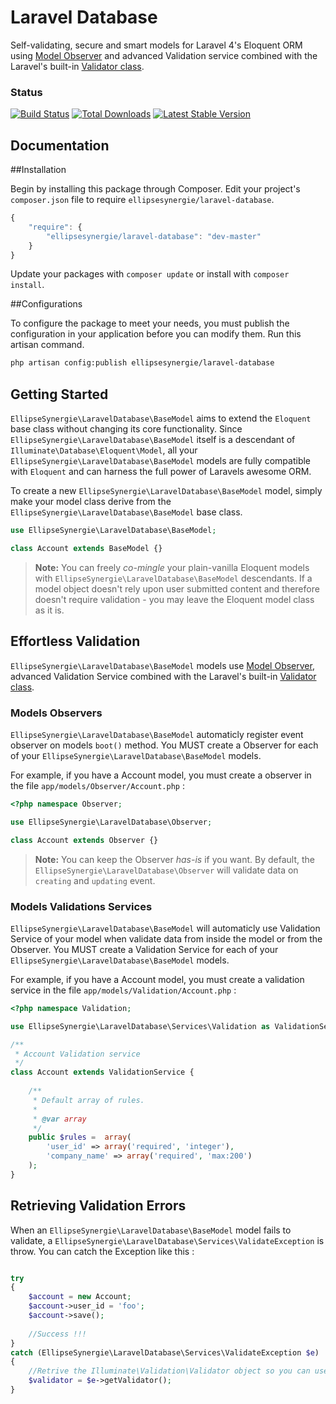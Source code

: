 # Laravel Database

Self-validating, secure and smart models for Laravel 4's Eloquent ORM using [Model Observer](http://laravel.com/docs/eloquent#model-observers) and advanced Validation service combined with the Laravel's built-in [Validator class](http://four.laravel.com/docs/validation).

### Status

[![Build Status](https://travis-ci.org/ellipsesynergie/laravel-database.png?branch=master)](https://travis-ci.org/ellipsesynergie/laravel-database)
[![Total Downloads](https://poser.pugx.org/ellipsesynergie/laravel-database/downloads.png)](https://packagist.org/packages/ellipsesynergie/laravel-database)
[![Latest Stable Version](https://poser.pugx.org/ellipsesynergie/laravel-database/v/stable.png)](https://packagist.org/packages/ellipsesynergie/laravel-database)

## Documentation

##Installation

Begin by installing this package through Composer. Edit your project's `composer.json` file to require `ellipsesynergie/laravel-database`.

```javascript
{
    "require": {
        "ellipsesynergie/laravel-database": "dev-master"
    }
}
```

Update your packages with `composer update` or install with `composer install`.

##Configurations

To configure the package to meet your needs, you must publish the configuration in your application before you can modify them. Run this artisan command.

```bash
php artisan config:publish ellipsesynergie/laravel-database
```

## Getting Started

`EllipseSynergie\LaravelDatabase\BaseModel` aims to extend the `Eloquent` base class without changing its core functionality. Since `EllipseSynergie\LaravelDatabase\BaseModel` itself is a descendant of `Illuminate\Database\Eloquent\Model`, all your `EllipseSynergie\LaravelDatabase\BaseModel` models are fully compatible with `Eloquent` and can harness the full power of Laravels awesome ORM.

To create a new `EllipseSynergie\LaravelDatabase\BaseModel` model, simply make your model class derive from the `EllipseSynergie\LaravelDatabase\BaseModel` base class.

```php
use EllipseSynergie\LaravelDatabase\BaseModel;

class Account extends BaseModel {}
```

> **Note:** You can freely *co-mingle* your plain-vanilla Eloquent models with `EllipseSynergie\LaravelDatabase\BaseModel` descendants. If a model object doesn't rely upon user submitted content and therefore doesn't require validation - you may leave the Eloquent model class as it is.

## Effortless Validation

`EllipseSynergie\LaravelDatabase\BaseModel` models use [Model Observer](http://laravel.com/docs/eloquent#model-observers), advanced Validation Service combined with the Laravel's built-in [Validator class](http://four.laravel.com/docs/validation).

### Models Observers

`EllipseSynergie\LaravelDatabase\BaseModel` automaticly register event observer on models `boot()` method. You MUST create a Observer for each of your `EllipseSynergie\LaravelDatabase\BaseModel` models. 

For example, if you have a Account model, you must create a observer in the file `app/models/Observer/Account.php` :

```php
<?php namespace Observer;

use EllipseSynergie\LaravelDatabase\Observer;

class Account extends Observer {}
```

> **Note:** You can keep the Observer *has-is* if you want. By default, the `EllipseSynergie\LaravelDatabase\Observer` will validate data on `creating` and `updating` event.

### Models Validations Services

`EllipseSynergie\LaravelDatabase\BaseModel` will automaticly use Validation Service of your model when validate data from inside the model or from the Observer. You MUST create a Validation Service for each of your `EllipseSynergie\LaravelDatabase\BaseModel` models. 

For example, if you have a Account model, you must create a validation service in the file `app/models/Validation/Account.php` :

```php
<?php namespace Validation;

use EllipseSynergie\LaravelDatabase\Services\Validation as ValidationService;

/**
 * Account Validation service
 */
class Account extends ValidationService {
	
	/**
	 * Default array of rules.
	 *
	 * @var array
	 */
	public $rules =  array(
		'user_id' => array('required', 'integer'),
		'company_name' => array('required', 'max:200')
	);
}
```

## Retrieving Validation Errors

When an `EllipseSynergie\LaravelDatabase\BaseModel` model fails to validate, a `EllipseSynergie\LaravelDatabase\Services\ValidateException` is throw. You can catch the Exception like this :

```php

try
{
	$account = new Account;
	$account->user_id = 'foo';
	$account->save();
	
	//Success !!!
}
catch (EllipseSynergie\LaravelDatabase\Services\ValidateException $e)
{
	//Retrive the Illuminate\Validation\Validator object so you can use it exactly like http://laravel.com/docs/validation
	$validator = $e->getValidator();
}
```

